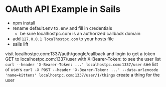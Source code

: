 # OAuth API Example in Sails

+ npm install
+ rename default.env to .env and fill in credentials
  + be sure localhostpc.com is an authorized callback domain
+ add `127.0.0.1 localhostpc.com` to your hosts file
+ sails lift

visit localhostpc.com:1337/auth/google/callback and login to get a token
GET to localhostpc.com:1337/user with X-Bearer-Token:  to see the user list
`curl --header 'X-Bearer-Token: ...' localhostpc.com:1337/user`  see list of users
`curl -X POST --header 'X-Bearer-Token: ...' --data-urlencode 'name=kittens' localhostpc.com:1337/user/1/things`  create a thing for the user
